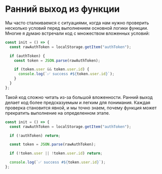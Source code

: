 # Ранний выход из функции

Мы часто сталкиваемся с ситуациями, когда нам нужно проверить несколько условий перед выполнением основной логики функции. Многие я думаю встречали код с множеством вложенных условий:

```typescript
const init = () => {
  const rawAuthToken = localStorage.getItem("authToken");

  if (authToken) {
    const token = JSON.parse(rawAuthToken);

    if (token.user && token.user.id) {
      console.log(`✅ success #${token.user.id}`);
    }
  }
};
```

Такой код сложно читать из-за большой вложенности. Ранний выход делает код более предсказуемым и легким для понимания. Каждая проверка становится явной, и мы точно знаем, почему функция может прекратить выполнение на определенном этапе.

```typescript
const init = () => {
  const rawAuthToken = localStorage.getItem("authToken");

  if (!authToken) return;

  const token = JSON.parse(rawAuthToken);

  if (!token.user || !token.user.id) return;

  console.log(`✅ success #${token.user.id}`);
};
```
